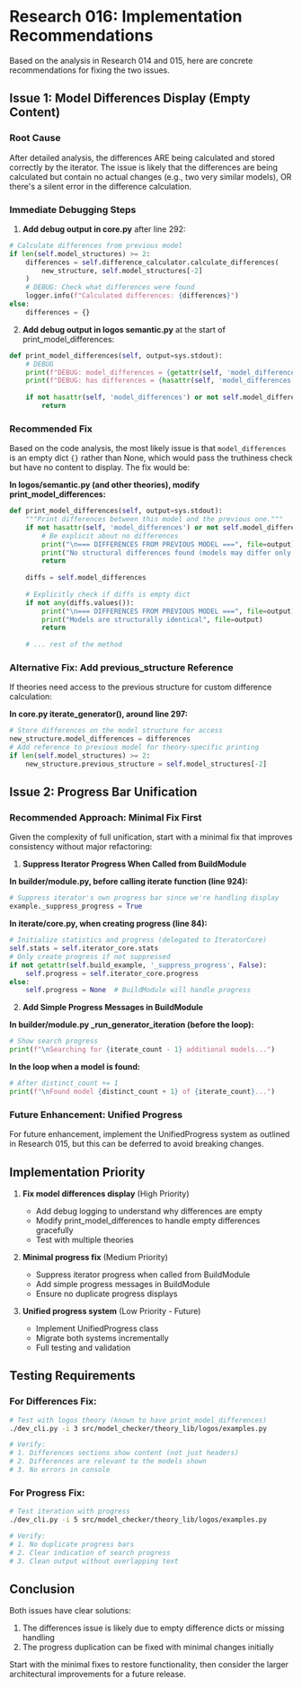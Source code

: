 # Research 016: Implementation Recommendations

Based on the analysis in Research 014 and 015, here are concrete recommendations for fixing the two issues.

## Issue 1: Model Differences Display (Empty Content)

### Root Cause
After detailed analysis, the differences ARE being calculated and stored correctly by the iterator. The issue is likely that the differences are being calculated but contain no actual changes (e.g., two very similar models), OR there's a silent error in the difference calculation.

### Immediate Debugging Steps

1. **Add debug output in core.py** after line 292:
```python
# Calculate differences from previous model
if len(self.model_structures) >= 2:
    differences = self.difference_calculator.calculate_differences(
        new_structure, self.model_structures[-2]
    )
    # DEBUG: Check what differences were found
    logger.info(f"Calculated differences: {differences}")
else:
    differences = {}
```

2. **Add debug output in logos semantic.py** at the start of print_model_differences:
```python
def print_model_differences(self, output=sys.stdout):
    # DEBUG
    print(f"DEBUG: model_differences = {getattr(self, 'model_differences', 'NOT SET')}", file=output)
    print(f"DEBUG: has differences = {hasattr(self, 'model_differences')}", file=output)
    
    if not hasattr(self, 'model_differences') or not self.model_differences:
        return
```

### Recommended Fix

Based on the code analysis, the most likely issue is that `model_differences` is an empty dict `{}` rather than None, which would pass the truthiness check but have no content to display. The fix would be:

**In logos/semantic.py (and other theories), modify print_model_differences:**
```python
def print_model_differences(self, output=sys.stdout):
    """Print differences between this model and the previous one."""
    if not hasattr(self, 'model_differences') or not self.model_differences:
        # Be explicit about no differences
        print("\n=== DIFFERENCES FROM PREVIOUS MODEL ===", file=output)
        print("No structural differences found (models may differ only in variable assignments)", file=output)
        return
        
    diffs = self.model_differences
    
    # Explicitly check if diffs is empty dict
    if not any(diffs.values()):
        print("\n=== DIFFERENCES FROM PREVIOUS MODEL ===", file=output)
        print("Models are structurally identical", file=output)
        return
    
    # ... rest of the method
```

### Alternative Fix: Add previous_structure Reference

If theories need access to the previous structure for custom difference calculation:

**In core.py iterate_generator(), around line 297:**
```python
# Store differences on the model structure for access
new_structure.model_differences = differences
# Add reference to previous model for theory-specific printing
if len(self.model_structures) >= 2:
    new_structure.previous_structure = self.model_structures[-2]
```

## Issue 2: Progress Bar Unification

### Recommended Approach: Minimal Fix First

Given the complexity of full unification, start with a minimal fix that improves consistency without major refactoring:

1. **Suppress Iterator Progress When Called from BuildModule**

**In builder/module.py, before calling iterate function (line 924):**
```python
# Suppress iterator's own progress bar since we're handling display
example._suppress_progress = True
```

**In iterate/core.py, when creating progress (line 84):**
```python
# Initialize statistics and progress (delegated to IteratorCore)
self.stats = self.iterator_core.stats
# Only create progress if not suppressed
if not getattr(self.build_example, '_suppress_progress', False):
    self.progress = self.iterator_core.progress
else:
    self.progress = None  # BuildModule will handle progress
```

2. **Add Simple Progress Messages in BuildModule**

**In builder/module.py _run_generator_iteration (before the loop):**
```python
# Show search progress
print(f"\nSearching for {iterate_count - 1} additional models...")
```

**In the loop when a model is found:**
```python
# After distinct_count += 1
print(f"\nFound model {distinct_count + 1} of {iterate_count}...")
```

### Future Enhancement: Unified Progress

For future enhancement, implement the UnifiedProgress system as outlined in Research 015, but this can be deferred to avoid breaking changes.

## Implementation Priority

1. **Fix model differences display** (High Priority)
   - Add debug logging to understand why differences are empty
   - Modify print_model_differences to handle empty differences gracefully
   - Test with multiple theories

2. **Minimal progress fix** (Medium Priority)
   - Suppress iterator progress when called from BuildModule
   - Add simple progress messages in BuildModule
   - Ensure no duplicate progress displays

3. **Unified progress system** (Low Priority - Future)
   - Implement UnifiedProgress class
   - Migrate both systems incrementally
   - Full testing and validation

## Testing Requirements

### For Differences Fix:
```bash
# Test with logos theory (known to have print_model_differences)
./dev_cli.py -i 3 src/model_checker/theory_lib/logos/examples.py

# Verify:
# 1. Differences sections show content (not just headers)
# 2. Differences are relevant to the models shown
# 3. No errors in console
```

### For Progress Fix:
```bash
# Test iteration with progress
./dev_cli.py -i 5 src/model_checker/theory_lib/logos/examples.py

# Verify:
# 1. No duplicate progress bars
# 2. Clear indication of search progress
# 3. Clean output without overlapping text
```

## Conclusion

Both issues have clear solutions:
1. The differences issue is likely due to empty difference dicts or missing handling
2. The progress duplication can be fixed with minimal changes initially

Start with the minimal fixes to restore functionality, then consider the larger architectural improvements for a future release.
